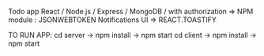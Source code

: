 Todo app 
React / Node.js / Express / MongoDB /
with authorization => NPM module : JSONWEBTOKEN
Notifications UI => REACT.TOASTIFY

TO RUN APP:
cd server -> npm install -> npm start
cd client -> npm install -> npm start

